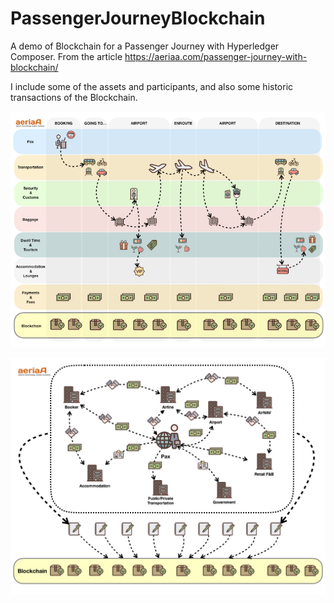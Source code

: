 # PassengerJourneyBlockchain
A demo of Blockchain for a Passenger Journey with Hyperledger Composer.
From the article https://aeriaa.com/passenger-journey-with-blockchain/

I include some of the assets and participants, and also some historic transactions of the Blockchain.

![Alt text](PaxJourney.jpeg?raw=true "PaxJourney")



![Alt text](PaxJourney2.jpeg?raw=true "PaxJourney Clearance")
